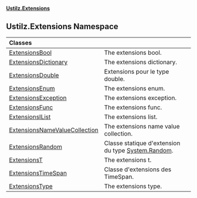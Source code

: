 #### [Ustilz.Extensions](index.md 'index')

## Ustilz.Extensions Namespace

| Classes | |
| :--- | :--- |
| [ExtensionsBool](Ustilz.Extensions.ExtensionsBool.md 'Ustilz.Extensions.ExtensionsBool') | The extensions bool. |
| [ExtensionsDictionary](Ustilz.Extensions.ExtensionsDictionary.md 'Ustilz.Extensions.ExtensionsDictionary') | The extensions dictionary. |
| [ExtensionsDouble](Ustilz.Extensions.ExtensionsDouble.md 'Ustilz.Extensions.ExtensionsDouble') | Extensions pour le type double. |
| [ExtensionsEnum](Ustilz.Extensions.ExtensionsEnum.md 'Ustilz.Extensions.ExtensionsEnum') | The extensions enum. |
| [ExtensionsException](Ustilz.Extensions.ExtensionsException.md 'Ustilz.Extensions.ExtensionsException') | The extensions exception. |
| [ExtensionsFunc](Ustilz.Extensions.ExtensionsFunc.md 'Ustilz.Extensions.ExtensionsFunc') | The extensions func. |
| [ExtensionsIList](Ustilz.Extensions.ExtensionsIList.md 'Ustilz.Extensions.ExtensionsIList') | The extensions list. |
| [ExtensionsNameValueCollection](Ustilz.Extensions.ExtensionsNameValueCollection.md 'Ustilz.Extensions.ExtensionsNameValueCollection') | The extensions name value collection. |
| [ExtensionsRandom](Ustilz.Extensions.ExtensionsRandom.md 'Ustilz.Extensions.ExtensionsRandom') | Classe statique d'extension du type [System.Random](https://docs.microsoft.com/en-us/dotnet/api/System.Random 'System.Random'). |
| [ExtensionsT](Ustilz.Extensions.ExtensionsT.md 'Ustilz.Extensions.ExtensionsT') | The extensions t. |
| [ExtensionsTimeSpan](Ustilz.Extensions.ExtensionsTimeSpan.md 'Ustilz.Extensions.ExtensionsTimeSpan') | Classe d'extensions des TimeSpan. |
| [ExtensionsType](Ustilz.Extensions.ExtensionsType.md 'Ustilz.Extensions.ExtensionsType') | The extensions type. |
